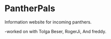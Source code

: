PantherPals
===========

Information website for incoming panthers.


-worked on with Tolga Beser, RogerJi, And freddy.
